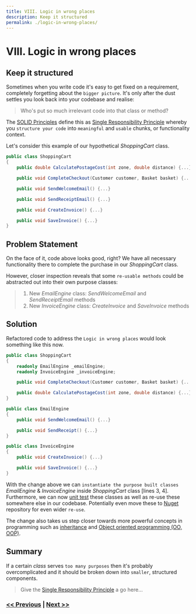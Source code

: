 ```yaml
---
title: VIII. Logic in wrong places
description: Keep it structured
permalink: ./logic-in-wrong-places/
---
```


# VIII. Logic in wrong places

## Keep it structured

Sometimes when you write code it's easy to get fixed on a requirement, completely forgetting about the `bigger picture`. It's only after the dust settles you look back into your codebase and realise:

> Who's put so much irrelevant code into that class or method? 

The [SOLID Principles](https://en.wikipedia.org/wiki/SOLID) define this as [Single Responsibility Principle](https://en.wikipedia.org/wiki/Single-responsibility_principle) whereby you `structure your code` into `meaningful` and `usable` chunks, or functionality context.

Let's consider this example of our hypothetical *ShoppingCart* class.

```csharp
public class ShoppingCart
{
    public double CalculatePostageCost(int zone, double distance) {...}

    public void CompleteCheckout(Customer customer, Basket basket) {...}

    public void SendWelcomeEmail() {...}

    public void SendReceiptEmail() {...}

    public void CreateInvoice() {...}

    public void SaveInvoice() {...}
}
```

## Problem Statement

On the face of it, code above looks good, right? We have all necessary functionality there to complete the purchase in our *ShoppingCart* class. 

However, closer inspection reveals that some `re-usable methods` could be abstracted out into their own purpose classes:

> 1. New *EmailEngine* class: *SendWelcomeEmail* and *SendReceiptEmail* methods
> 2. New *InvoiceEngine* class: *CreateInvoice* and *SaveInvoice* methods

## Solution

Refactored code to address the `Logic in wrong places` would look something like this now.

```csharp
public class ShoppingCart
{
    readonly EmailEngine _emailEngine;
    readonly InvoiceEngine _invoiceEngine;

    public void CompleteCheckout(Customer customer, Basket basket) {...}

    public double CalculatePostageCost(int zone, double distance) {...}
}

public class EmailEngine
{
    public void SendWelcomeEmail() {...}

    public void SendReceipt() {...}
}

public class InvoiceEngine
{
    public void CreateInvoice() {...}

    public void SaveInvoice() {...}
}
```

With the change above we can `instantiate the purpose built classes` *EmailEngine* & *InvoiceEngine* inside *ShoppingCart* class [lines 3, 4]. Furthermore, we can now [unit test](no-unit-tests.md) these classes as well as re-use these somewhere else in our codebase. Potentially even move these to [Nuget](https://docs.microsoft.com/en-us/nuget/) repository for even wider `re-use`.

The change also takes us step closer towards more powerful concepts in programming such as [inheritance](no-inheritance.md) and [Object oriented programming (OO, OOP)](https://en.wikipedia.org/wiki/Object-oriented_programming).

## Summary

If a certain *class* serves `too many purposes` then it's probably overcomplicated and it should be broken down into `smaller`, structured components.

> Give the [Single Responsibility Principle](https://en.wikipedia.org/wiki/Single-responsibility_principle) a go here...

### [<< Previous](too-many-comments.md) | [Next >>](not-using-using.md)